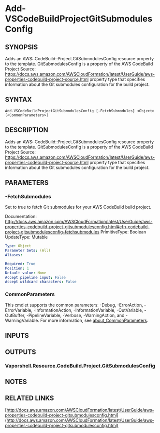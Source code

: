 # Add-VSCodeBuildProjectGitSubmodulesConfig

## SYNOPSIS
Adds an AWS::CodeBuild::Project.GitSubmodulesConfig resource property to the template.
GitSubmodulesConfig is a property of the AWS CodeBuild Project Source: https://docs.aws.amazon.com/AWSCloudFormation/latest/UserGuide/aws-properties-codebuild-project-source.html property type that specifies information about the Git submodules configuration for the build project.

## SYNTAX

```
Add-VSCodeBuildProjectGitSubmodulesConfig [-FetchSubmodules] <Object> [<CommonParameters>]
```

## DESCRIPTION
Adds an AWS::CodeBuild::Project.GitSubmodulesConfig resource property to the template.
GitSubmodulesConfig is a property of the AWS CodeBuild Project Source: https://docs.aws.amazon.com/AWSCloudFormation/latest/UserGuide/aws-properties-codebuild-project-source.html property type that specifies information about the Git submodules configuration for the build project.

## PARAMETERS

### -FetchSubmodules
Set to true to fetch Git submodules for your AWS CodeBuild build project.

Documentation: http://docs.aws.amazon.com/AWSCloudFormation/latest/UserGuide/aws-properties-codebuild-project-gitsubmodulesconfig.html#cfn-codebuild-project-gitsubmodulesconfig-fetchsubmodules
PrimitiveType: Boolean
UpdateType: Mutable

```yaml
Type: Object
Parameter Sets: (All)
Aliases:

Required: True
Position: 1
Default value: None
Accept pipeline input: False
Accept wildcard characters: False
```

### CommonParameters
This cmdlet supports the common parameters: -Debug, -ErrorAction, -ErrorVariable, -InformationAction, -InformationVariable, -OutVariable, -OutBuffer, -PipelineVariable, -Verbose, -WarningAction, and -WarningVariable. For more information, see [about_CommonParameters](http://go.microsoft.com/fwlink/?LinkID=113216).

## INPUTS

## OUTPUTS

### Vaporshell.Resource.CodeBuild.Project.GitSubmodulesConfig
## NOTES

## RELATED LINKS

[http://docs.aws.amazon.com/AWSCloudFormation/latest/UserGuide/aws-properties-codebuild-project-gitsubmodulesconfig.html](http://docs.aws.amazon.com/AWSCloudFormation/latest/UserGuide/aws-properties-codebuild-project-gitsubmodulesconfig.html)

